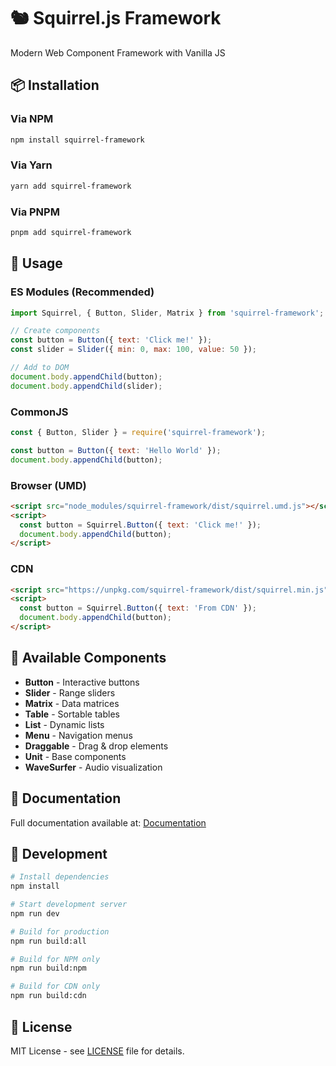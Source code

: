 # 🐿️ Squirrel.js Framework

Modern Web Component Framework with Vanilla JS

## 📦 Installation

### Via NPM
```bash
npm install squirrel-framework
```

### Via Yarn
```bash
yarn add squirrel-framework
```

### Via PNPM
```bash
pnpm add squirrel-framework
```

## 🚀 Usage

### ES Modules (Recommended)
```javascript
import Squirrel, { Button, Slider, Matrix } from 'squirrel-framework';

// Create components
const button = Button({ text: 'Click me!' });
const slider = Slider({ min: 0, max: 100, value: 50 });

// Add to DOM
document.body.appendChild(button);
document.body.appendChild(slider);
```

### CommonJS
```javascript
const { Button, Slider } = require('squirrel-framework');

const button = Button({ text: 'Hello World' });
document.body.appendChild(button);
```

### Browser (UMD)
```html
<script src="node_modules/squirrel-framework/dist/squirrel.umd.js"></script>
<script>
  const button = Squirrel.Button({ text: 'Click me!' });
  document.body.appendChild(button);
</script>
```

### CDN
```html
<script src="https://unpkg.com/squirrel-framework/dist/squirrel.min.js"></script>
<script>
  const button = Squirrel.Button({ text: 'From CDN' });
  document.body.appendChild(button);
</script>
```

## 🧩 Available Components

- **Button** - Interactive buttons
- **Slider** - Range sliders
- **Matrix** - Data matrices
- **Table** - Sortable tables
- **List** - Dynamic lists
- **Menu** - Navigation menus
- **Draggable** - Drag & drop elements
- **Unit** - Base components
- **WaveSurfer** - Audio visualization

## 📖 Documentation

Full documentation available at: [Documentation](./documentation/README.md)

## 🔧 Development

```bash
# Install dependencies
npm install

# Start development server
npm run dev

# Build for production
npm run build:all

# Build for NPM only
npm run build:npm

# Build for CDN only
npm run build:cdn
```

## 📄 License

MIT License - see [LICENSE](LICENSE) file for details.
